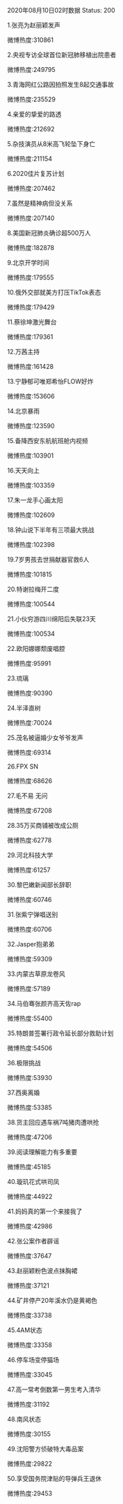 2020年08月10日02时数据
Status: 200

1.张亮为赵丽颖发声

微博热度:310861

2.央视专访全球首位新冠肺移植出院患者

微博热度:249795

3.青海网红公路因拍照发生8起交通事故

微博热度:235529

4.亲爱的挚爱的路透

微博热度:212692

5.杂技演员从8米高飞轮坠下身亡

微博热度:211154

6.2020佳片复苏计划

微博热度:207462

7.虽然是精神病但没关系

微博热度:207140

8.美国新冠肺炎确诊超500万人

微博热度:182878

9.北京开学时间

微博热度:179555

10.俄外交部就美方打压TikTok表态

微博热度:179429

11.蔡徐坤激光舞台

微博热度:179361

12.万茜主持

微博热度:161428

13.宁静郁可唯郑希怡FLOW好炸

微博热度:153606

14.北京暴雨

微博热度:123590

15.备降西安东航航班舱内视频

微博热度:103901

16.天天向上

微博热度:103359

17.朱一龙手心画太阳

微博热度:102609

18.钟山说下半年有三项最大挑战

微博热度:102398

19.7岁男孩去世捐献器官救6人

微博热度:101815

20.特谢拉梅开二度

微博热度:100544

21.小伙穷游四川绵阳后失联23天

微博热度:100534

22.欧阳娜娜颓废唱腔

微博热度:95991

23.琉璃

微博热度:90390

24.半泽直树

微博热度:70024

25.茂名被逼婚少女爷爷发声

微博热度:69314

26.FPX SN

微博热度:68626

27.毛不易 无问

微博热度:67208

28.35万买商铺被改成公厕

微博热度:62778

29.河北科技大学

微博热度:61257

30.黎巴嫩新闻部长辞职

微博热度:60746

31.张紫宁弹唱送别

微博热度:60706

32.Jasper抱弟弟

微博热度:59309

33.内蒙古草原龙卷风

微博热度:57189

34.马伯骞张颜齐高天佐rap

微博热度:55400

35.特朗普签署行政令延长部分救助计划

微博热度:54506

36.极限挑战

微博热度:53930

37.西奥离婚

微博热度:53385

38.货主回应遇车祸7吨猪肉遭哄抢

微博热度:47206

39.阅读理解能力有多重要

微博热度:45185

40.璇玑花式哄司凤

微博热度:44922

41.妈妈真的第一个来接我了

微博热度:42986

42.张公案作者辟谣

微博热度:37647

43.赵丽颖粉色波点抹胸裙

微博热度:37121

44.矿井停产20年溪水仍是黄褐色

微博热度:33738

45.4AM状态

微博热度:33358

46.停车场变停猫场

微博热度:33045

47.高一常考倒数第一男生考入清华

微博热度:31192

48.南风状态

微博热度:30155

49.沈阳警方侦破特大毒品案

微博热度:29822

50.享受国务院津贴的导弹兵王退休

微博热度:29453

